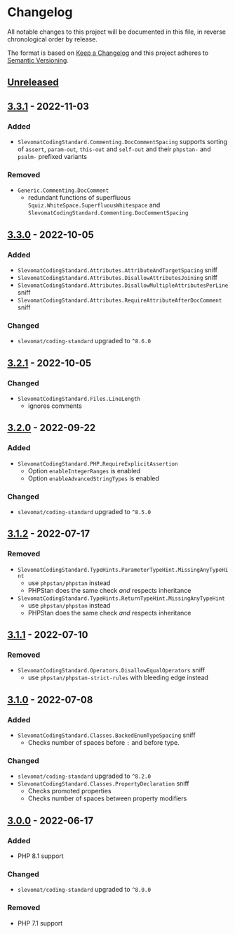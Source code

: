 # Changelog

All notable changes to this project will be documented in this file, in reverse chronological order by release.

The format is based on [Keep a Changelog](http://keepachangelog.com/en/1.0.0/)
and this project adheres to [Semantic Versioning](http://semver.org/spec/v2.0.0.html).

## [Unreleased](https://github.com/orisai/coding-standard-php/compare/3.3.1...HEAD)

## [3.3.1](https://github.com/orisai/coding-standard-php/compare/3.3.0...3.3.1) - 2022-11-03

### Added

- `SlevomatCodingStandard.Commenting.DocCommentSpacing` supports sorting of `assert`, `param-out`, `this-out`
  and `self-out` and their `phpstan-` and `psalm-` prefixed variants

### Removed
- `Generic.Commenting.DocComment`
  - redundant functions of superfluous `Squiz.WhiteSpace.SuperfluousWhitespace` and `SlevomatCodingStandard.Commenting.DocCommentSpacing`

## [3.3.0](https://github.com/orisai/coding-standard-php/compare/3.2.1...3.3.0) - 2022-10-05

### Added

- `SlevomatCodingStandard.Attributes.AttributeAndTargetSpacing` sniff
- `SlevomatCodingStandard.Attributes.DisallowAttributesJoining` sniff
- `SlevomatCodingStandard.Attributes.DisallowMultipleAttributesPerLine` sniff
- `SlevomatCodingStandard.Attributes.RequireAttributeAfterDocComment` sniff

### Changed

- `slevomat/coding-standard` upgraded to `^8.6.0`

## [3.2.1](https://github.com/orisai/coding-standard-php/compare/3.2.0...3.2.1) - 2022-10-05

### Changed

- `SlevomatCodingStandard.Files.LineLength`
  - ignores comments

## [3.2.0](https://github.com/orisai/coding-standard-php/compare/3.1.2...3.2.0) - 2022-09-22

### Added

- `SlevomatCodingStandard.PHP.RequireExplicitAssertion`
  - Option `enableIntegerRanges` is enabled
  - Option `enableAdvancedStringTypes` is enabled

### Changed

- `slevomat/coding-standard` upgraded to `^8.5.0`

## [3.1.2](https://github.com/orisai/coding-standard-php/compare/3.1.1...3.1.2) - 2022-07-17

### Removed

- `SlevomatCodingStandard.TypeHints.ParameterTypeHint.MissingAnyTypeHint`
	- use `phpstan/phpstan` instead
	- PHPStan does the same check *and* respects inheritance
- `SlevomatCodingStandard.TypeHints.ReturnTypeHint.MissingAnyTypeHint`
	- use `phpstan/phpstan` instead
	- PHPStan does the same check *and* respects inheritance

## [3.1.1](https://github.com/orisai/coding-standard-php/compare/3.1.0...3.1.1) - 2022-07-10

### Removed

- `SlevomatCodingStandard.Operators.DisallowEqualOperators` sniff
  - use `phpstan/phpstan-strict-rules` with bleeding edge instead

## [3.1.0](https://github.com/orisai/coding-standard-php/compare/3.0.0...3.1.0) - 2022-07-08

### Added

- `SlevomatCodingStandard.Classes.BackedEnumTypeSpacing` sniff
  - Checks number of spaces before `:` and before type.

### Changed

- `slevomat/coding-standard` upgraded to `^8.2.0`
- `SlevomatCodingStandard.Classes.PropertyDeclaration` sniff
  - Checks promoted properties
  - Checks number of spaces between property modifiers

## [3.0.0](https://github.com/orisai/coding-standard-php/compare/2.4.1...3.0.0) - 2022-06-17

### Added

- PHP 8.1 support

### Changed

- `slevomat/coding-standard` upgraded to `^8.0.0`

### Removed

- PHP 7.1 support
